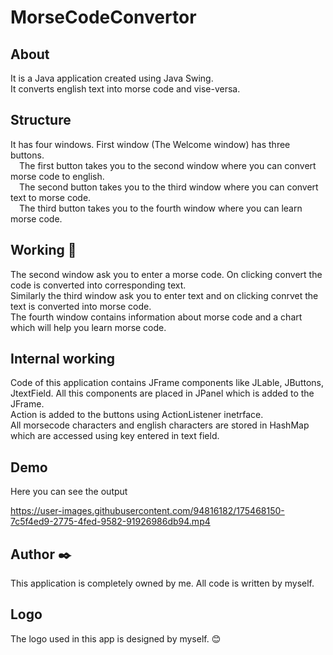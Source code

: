 # MorseCodeConvertor
## About
<p>It is a Java application created using Java Swing.<br>
It converts english text into morse code and vise-versa.<p>

## Structure 
<p>It has four windows. First window (The Welcome window) has three buttons.<br>
 &emsp;The first button takes you to the second window where you can convert morse code to english.<br>
 &emsp;The second button takes you to the third window where you can convert text to morse code.<br>
 &emsp;The third button takes you to the fourth window where you can learn morse code.<p>
 
 ## Working :pencil:
 The second window ask you to enter a morse code. On clicking convert the code is converted into corresponding text.<br>
 Similarly the third window ask you to enter text and on clicking conrvet the text is converted into morse code.<br>
 The fourth window contains information about morse code and a chart which will help you learn morse code.
 
 ## Internal working
 Code of this application contains JFrame components like JLable, JButtons, JtextField. All this components are placed in JPanel which is added to the JFrame.<br>
 Action is added to the buttons using ActionListener inetrface.<br>
 All morsecode characters and english characters are stored in HashMap which are accessed using key entered in text field.
 
 ## Demo
 Here you can see the output<br>
 
 
 

https://user-images.githubusercontent.com/94816182/175468150-7c5f4ed9-2775-4fed-9582-91926986db94.mp4


 ## Author :black_nib:
 This application is completely owned by me. All code is written by myself.
 
 ## Logo
 The logo used in this app is designed by myself. :blush:
 
